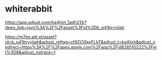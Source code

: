 # whiterabbit

https://app.adjust.com/ka4jlxh_1adh22b?deep_link=joyn%3A%2F%2Fasset%3Fid%3Db_p41bryyjjah

https://m7ee.adj.st/asset?id=b_p41bryyjjah&adjust_reftag=ct9ZjO9exFLkT&adjust_t=ka4jlxh&adjust_iredirect=https%3A%2F%2Fapps.apple.com%2Fapp%2Fid826510222%3Fmt%3D8&adjust_notrack=1 
